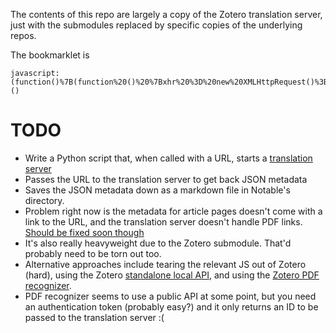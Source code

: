 The contents of this repo are largely a copy of the Zotero translation server, just with the submodules replaced by specific copies of the underlying repos.

The bookmarklet is 

```
javascript:(function()%7B(function%20()%20%7Bxhr%20%3D%20new%20XMLHttpRequest()%3Bxhr.open('POST'%2C%20encodeURI('http%3A%2F%2F127.0.0.1%3A1969%2Fnotable'))%3Bxhr.send(document.location.href)%3B%7D())%7D)()
```

# TODO
* Write a Python script that, when called with a URL, starts a [translation server](https://github.com/zotero/translation-server)
* Passes the URL to the translation server to get back JSON metadata
* Saves the JSON metadata down as a markdown file in Notable's directory.
* Problem right now is the metadata for article pages doesn't come with a link to the URL, and the translation server doesn't handle PDF links. [Should be fixed soon though](https://github.com/zotero/translation-server/issues/70)
* It's also really heavyweight due to the Zotero submodule. That'd probably need to be torn out too.
* Alternative approaches include tearing the relevant JS out of Zotero (hard), using the Zotero [standalone local API](https://www.zotero.org/support/dev/client_coding/connector_http_server), and using the [Zotero PDF recognizer](https://www.zotero.org/blog/zotero-5-0-36/).
* PDF recognizer seems to use a public API at some point, but you need an authentication token (probably easy?) and it only returns an ID to be passed to the translation server :(
